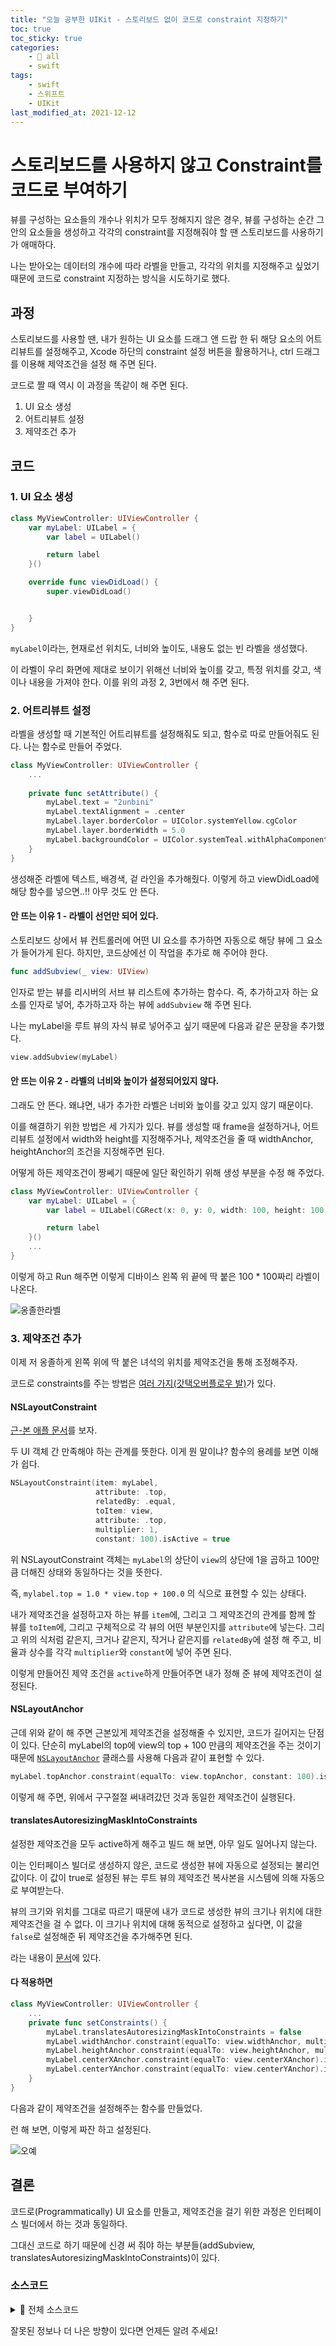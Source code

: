 ```yaml
---
title: "오늘 공부한 UIKit - 스토리보드 없이 코드로 constraint 지정하기"
toc: true
toc_sticky: true
categories:
    - 📂 all
    - swift
tags:
    - swift
    - 스위프트
    - UIKit
last_modified_at: 2021-12-12
---
```


# 스토리보드를 사용하지 않고 Constraint를 코드로 부여하기

뷰를 구성하는 요소들의 개수나 위치가 모두 정해지지 않은 경우, 뷰를 구성하는 순간 그 안의 요소들을 생성하고 각각의 constraint를 지정해줘야 할 땐 스토리보드를 사용하기가 애매하다.

나는 받아오는 데이터의 개수에 따라 라벨을 만들고, 각각의 위치를 지정해주고 싶었기 때문에 코드로 constraint 지정하는 방식을 시도하기로 했다.

## 과정

스토리보드를 사용할 땐, 내가 원하는 UI 요소를 드래그 앤 드랍 한 뒤 해당 요소의 어트리뷰트를 설정해주고, Xcode 하단의 constraint 설정 버튼을 활용하거나, ctrl 드래그를 이용해 제약조건을 설정 해 주면 된다.

코드로 짤 때 역시 이 과정을 똑같이 해 주면 된다.

1. UI 요소 생성
2. 어트리뷰트 설정
3. 제약조건 추가

## 코드

### 1. UI 요소 생성

```swift
class MyViewController: UIViewController {
    var myLabel: UILabel = {
        var label = UILabel()

        return label
    }()

    override func viewDidLoad() {
        super.viewDidLoad()


    }
}
```

`myLabel`이라는, 현재로선 위치도, 너비와 높이도, 내용도 없는 빈 라벨을 생성했다.

이 라벨이 우리 화면에 제대로 보이기 위해선 너비와 높이를 갖고, 특정 위치를 갖고, 색이나 내용을 가져야 한다. 이를 위의 과정 2, 3번에서 해 주면 된다.

### 2. 어트리뷰트 설정

라벨을 생성할 때 기본적인 어트리뷰트를 설정해줘도 되고, 함수로 따로 만들어줘도 된다. 나는 함수로 만들어 주었다.

```swift
class MyViewController: UIViewController {
    ...
    
    private func setAttribute() {
        myLabel.text = "2unbini"
        myLabel.textAlignment = .center
        myLabel.layer.borderColor = UIColor.systemYellow.cgColor
        myLabel.layer.borderWidth = 5.0
        myLabel.backgroundColor = UIColor.systemTeal.withAlphaComponent(0.2)
    }
}
```

생성해준 라벨에 텍스트, 배경색, 겉 라인을 추가해줬다. 이렇게 하고 viewDidLoad에 해당 함수를 넣으면..!! 아무 것도 안 뜬다.

#### 안 뜨는 이유 1 - 라벨이 선언만 되어 있다.

스토리보드 상에서 뷰 컨트롤러에 어떤 UI 요소를 추가하면 자동으로 해당 뷰에 그 요소가 들어가게 된다. 하지만, 코드상에선 이 작업을 추가로 해 주어야 한다.

```swift
func addSubview(_ view: UIView)
```

인자로 받는 뷰를 리시버의 서브 뷰 리스트에 추가하는 함수다. 즉, 추가하고자 하는 요소를 인자로 넣어, 추가하고자 하는 뷰에 `addSubview` 해 주면 된다.

나는 myLabel을 루트 뷰의 자식 뷰로 넣어주고 싶기 때문에 다음과 같은 문장을 추가했다.

```swift
view.addSubview(myLabel)
```

#### 안 뜨는 이유 2 - 라벨의 너비와 높이가 설정되어있지 않다.

그래도 안 뜬다. 왜냐면, 내가 추가한 라벨은 너비와 높이를 갖고 있지 않기 때문이다.

이를 해결하기 위한 방법은 세 가지가 있다. 뷰를 생성할 때 frame을 설정하거나, 어트리뷰트 설정에서 width와 height를 지정해주거나, 제약조건을 줄 때 widthAnchor, heightAnchor의 조건을 지정해주면 된다.

어떻게 하든 제약조건이 짱쎄기 때문에 일단 확인하기 위해 생성 부분을 수정 해 주었다.

```swift
class MyViewController: UIViewController {
    var myLabel: UILabel = {
        var label = UILabel(CGRect(x: 0, y: 0, width: 100, height: 100))

        return label
    }()
    ...
}
```

이렇게 하고 Run 해주면 이렇게 디바이스 왼쪽 위 끝에 딱 붙은 100 * 100짜리 라벨이 나온다.

![옹졸한라벨](/assets/images/UIKit/uikit-7-label.png)

### 3. 제약조건 추가

이제 저 옹졸하게 왼쪽 위에 딱 붙은 녀석의 위치를 제약조건을 통해 조정해주자.

코드로 constraints를 주는 방법은 [여러 가지(갓택오버플로우 발)](https://stackoverflow.com/a/26181982)가 있다.

#### NSLayoutConstraint

[근-본 애플 문서](https://developer.apple.com/documentation/uikit/nslayoutconstraint)를 보자.

두 UI 객체 간 만족해야 하는 관계를 뜻한다. 이게 뭔 말이냐? 함수의 용례를 보면 이해가 쉽다.

```swift
NSLayoutConstraint(item: myLabel,
                   attribute: .top,
                   relatedBy: .equal,
                   toItem: view,
                   attribute: .top,
                   multiplier: 1,
                   constant: 100).isActive = true
```

위 NSLayoutConstraint 객체는 `myLabel`의 상단이 `view`의 상단에 1을 곱하고 100만큼 더해진 상태와 동일하다는 것을 뜻한다.

즉, `mylabel.top = 1.0 * view.top + 100.0` 의 식으로 표현할 수 있는 상태다.

내가 제약조건을 설정하고자 하는 뷰를 `item`에, 그리고 그 제약조건의 관계를 함께 할 뷰를 `toItem`에, 그리고 구체적으로 각 뷰의 어떤 부분인지를 `attribute`에 넣는다. 그리고 위의 식처럼 같은지, 크거나 같은지, 작거나 같은지를 `relatedBy`에 설정 해 주고, 비율과 상수를 각각 `multiplier`와 `constant`에 넣어 주면 된다.

이렇게 만들어진 제약 조건을 `active`하게 만들어주면 내가 정해 준 뷰에 제약조건이 설정된다.

#### NSLayoutAnchor

근데 위와 같이 해 주면 근본있게 제약조건을 설정해줄 수 있지만, 코드가 길어지는 단점이 있다. 단순히 myLabel의 top에 view의 top + 100 만큼의 제약조건을 주는 것이기 때문에 [`NSLayoutAnchor`](https://developer.apple.com/documentation/uikit/nslayoutanchor) 클래스를 사용해 다음과 같이 표현할 수 있다.

```swift
myLabel.topAnchor.constraint(equalTo: view.topAnchor, constant: 100).isActive = true
```

이렇게 해 주면, 위에서 구구절절 써내려갔던 것과 동일한 제약조건이 실행된다.

#### translatesAutoresizingMaskIntoConstraints

설정한 제약조건을 모두 active하게 해주고 빌드 해 보면, 아무 일도 일어나지 않는다.

이는 인터페이스 빌더로 생성하지 않은, 코드로 생성한 뷰에 자동으로 설정되는 불리언 값이다. 이 값이 true로 설정된 뷰는 루트 뷰의 제약조건 복사본을 시스템에 의해 자동으로 부여받는다.

뷰의 크기와 위치를 그대로 따르기 때문에 내가 코드로 생성한 뷰의 크기나 위치에 대한 제약조건을 걸 수 없다. 이 크기나 위치에 대해 동적으로 설정하고 싶다면, 이 값을 `false`로 설정해준 뒤 제약조건을 추가해주면 된다.

라는 내용이 [문서](https://developer.apple.com/documentation/uikit/uiview/1622572-translatesautoresizingmaskintoco/)에 있다.

#### 다 적용하면

```swift
class MyViewController: UIViewController {
    ...
    private func setConstraints() {
        myLabel.translatesAutoresizingMaskIntoConstraints = false
        myLabel.widthAnchor.constraint(equalTo: view.widthAnchor, multiplier: 0.5).isActive = true
        myLabel.heightAnchor.constraint(equalTo: view.heightAnchor, multiplier: 0.1).isActive = true
        myLabel.centerXAnchor.constraint(equalTo: view.centerXAnchor).isActive = true
        myLabel.centerYAnchor.constraint(equalTo: view.centerYAnchor).isActive = true
    }
}
```

다음과 같이 제약조건을 설정해주는 함수를 만들었다.

런 해 보면, 이렇게 짜잔 하고 설정된다.

![오예](/assets/images/UIKit/uikit-7-label-constraint.png)

## 결론

코드로(Programmatically) UI 요소를 만들고, 제약조건을 걸기 위한 과정은 인터페이스 빌더에서 하는 것과 동일하다.

그대신 코드로 하기 때문에 신경 써 줘야 하는 부분들(addSubview, translatesAutoresizingMaskIntoConstraints)이 있다.

### 소스코드

<details>
<summary>📍 전체 소스코드 </summary>
<div markdown="1">

```swift
import UIKit

class ViewController: UIViewController {
    
    var myLabel: UILabel = {
       var label = UILabel(frame: CGRect(x: 0, y: 0, width: 100, height: 100))
        
        return label
    }()

    override func viewDidLoad() {
        super.viewDidLoad()
        // Do any additional setup after loading the view.
        configureLabel()
    }
    
    private func configureLabel() {
        view.addSubview(myLabel)
        setAttribute()
        setConstraints()
    }

    private func setAttribute() {
        myLabel.text = "2unbini"
        myLabel.textAlignment = .center
        myLabel.layer.borderColor = UIColor.systemYellow.cgColor
        myLabel.layer.borderWidth = 5.0
        myLabel.backgroundColor = UIColor.systemTeal.withAlphaComponent(0.2)
    }
    
    private func setConstraints() {
        myLabel.translatesAutoresizingMaskIntoConstraints = false
        myLabel.widthAnchor.constraint(equalTo: view.widthAnchor, multiplier: 0.5).isActive = true
        myLabel.heightAnchor.constraint(equalTo: view.heightAnchor, multiplier: 0.1).isActive = true
        myLabel.centerXAnchor.constraint(equalTo: view.centerXAnchor).isActive = true
        myLabel.centerYAnchor.constraint(equalTo: view.centerYAnchor).isActive = true
    }
}
```

</div>
</details>

잘못된 정보나 더 나은 방향이 있다면 언제든 알려 주세요!